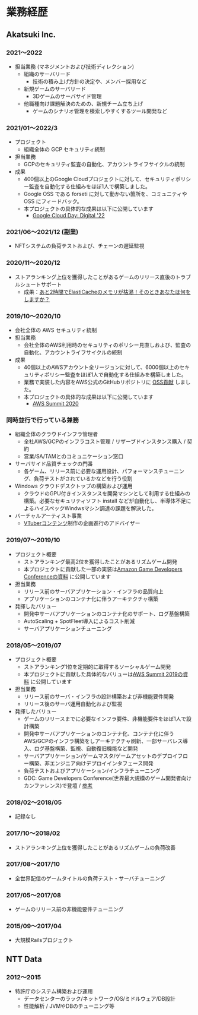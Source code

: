 # 業務経歴

## Akatsuki Inc.
### 2021〜2022
- 担当業務 (マネジメントおよび技術ディレクション)
  - 組織のサーバリード
    - 技術の積み上げ方針の決定や、メンバー採用など
  - 新規ゲームのサーバリード
    - 3Dゲームのサーバサイド管理
  - 他職種向け課題解決のための、新規チーム立ち上げ
    - ゲームのシナリオ管理を検索しやすくするツール開発など

### 2021/01〜2022/3
- プロジェクト
  - 組織全体の GCP セキュリティ統制
- 担当業務
  - GCPのセキュリティ監査の自動化、アカウントライフサイクルの統制
- 成果
  - 400個以上のGoogle Cloudプロジェクトに対して、セキュリティポリシー監査を自動化する仕組みをほぼ1人で構築しました。
  - Google OSS である forseti に対して動かない箇所を、コミュニティや OSS にフィードバック。
  - 本プロジェクトの具体的な成果は以下に公開しています
    - [Google Cloud Day: Digital '22](https://cloudonair.withgoogle.com/events/google-cloud-day-digital-22?talk=d1-sec-07)

### 2021/06〜2021/12 (副業)
- NFTシステムの負荷テストおよび、チェーンの遅延監視

### 2020/11〜2020/12
- ストアランキング上位を獲得したことがあるゲームのリリース直後のトラブルシュートサポート
  - 成果：[あと2時間でElastiCacheのメモリが枯渇！そのときあなたは何をしますか？](https://zenn.dev/e_koma/articles/20201218-adventcalendar-1a8e2ea4)

### 2019/10〜2020/10
- 会社全体の AWS セキュリティ統制
- 担当業務
  - 会社全体のAWS利用時のセキュリティのポリシー見直しおよび、監査の自動化、アカウントライフサイクルの統制
- 成果
  - 40個以上のAWSアカウント全リージョンに対して、6000個以上のセキュリティポリシー監査をほぼ1人で自動化する仕組みを構築しました。
  - 業務で実装した内容をAWS公式のGitHubリポジトリに [OSS貢献](https://github.com/awslabs/aws-config-rules/pull/319) しました。
  - 本プロジェクトの具体的な成果は以下に公開しています
    - [AWS Summit 2020](https://pages.awscloud.com/rs/112-TZM-766/images/CUS-77_AWS_Summit_Online_2020_Akatsuki.pdf)

### 同時並行で行っている兼務
- 組織全体のクラウドインフラ管理者
  - 全社AWS/GCPのインフラコスト管理 / リザーブドインスタンス購入 / 契約
  - 営業/SA/TAMとのコミュニケーション窓口
- サーバサイド品質チェックの門番
  - 各ゲーム、リリース前に必要な運用設計、パフォーマンスチューニング、負荷テストがされているかなどを行う役割
- Windows クラウドデスクトップの構築および運用
  - クラウドのGPU付きインスタンスを開発マシンとして利用する仕組みの構築。必要なセキュリティソフト install などが自動化し、半導体不足によるハイスペックWindwsマシン調達の課題を解決した。
- バーチャルアーティスト事業
  - [VTuberコンテンツ](https://www.youtube.com/watch?v=wP3aTE-qRh8)制作の企画進行のアドバイザー

### 2019/07〜2019/10
- プロジェクト概要
  - ストアランキング最高2位を獲得したことがあるリズムゲーム開発
  - 本プロジェクトに貢献した一部の実装は[Amazon Game Developers Conferenceの資料](https://pages.awscloud.com/rs/112-TZM-766/images/AGDC2019_B-4.pdf) に公開しています
- 担当業務
  - リリース前のサーバアプリケーション・インフラの品質向上
  - アプリケーションのコンテナ化に伴うアーキテクチャ構築
- 発揮したバリュー
  - 開発中サーバアプリケーションのコンテナ化のサポート、ログ基盤構築
  - AutoScaling + SpotFleet導入によるコスト削減
  - サーバアプリケーションチューニング

### 2018/05〜2019/07
- プロジェクト概要
  - ストアランキング1位を定期的に取得するソーシャルゲーム開発
  - 本プロジェクトに貢献した具体的なバリューは[AWS Summit 2019の資料](https://pages.awscloud.com/rs/112-TZM-766/images/I3-04.pdf) に公開しています
- 担当業務
  - リリース前のサーバ・インフラの設計構築および非機能要件開発
  - リリース後のサーバ運用自動化および監視
- 発揮したバリュー
  - ゲームのリリースまでに必要なインフラ要件、非機能要件をほぼ1人で設計構築
  - 開発中サーバアプリケーションのコンテナ化、コンテナ化に伴うAWS/GCPのインフラ構築をしアーキテクチャ刷新、一部サーバレス導入、ログ基盤構築、監視、自動復旧機能など開発
  - サーバアプリケーション/ゲームマスタ/ゲームアセットのデプロイフロー構築、非エンジニア向けデプロイインタフェース開発
  - 負荷テストおよびアプリケーション/インフラチューニング
  - GDC: Game Developers Conference(世界最大規模のゲーム開発者向けカンファレンス)で登壇 / [参考](https://www.gdcvault.com/play/1026115/Don-t-Break-the-Internet)

### 2018/02〜2018/05
- 記録なし

### 2017/10〜2018/02
- ストアランキング上位を獲得したことがあるリズムゲームの負荷改善

### 2017/08〜2017/10
- 全世界配信のゲームタイトルの負荷テスト・サーバチューニング

### 2017/05〜2017/08
- ゲームのリリース前の非機能要件チューニング

### 2015/09〜2017/04
- 大規模Railsプロジェクト

## NTT Data
### 2012〜2015
- 特許庁のシステム構築および運用
  - データセンターのラック/ネットワーク/OS/ミドルウェア/DB設計
  - 性能解析 / JVMやDBのチューニング等
